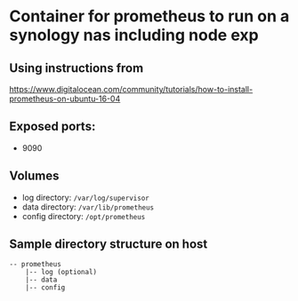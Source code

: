 # Container for prometheus to run on a synology nas including node exp

## Using instructions from
https://www.digitalocean.com/community/tutorials/how-to-install-prometheus-on-ubuntu-16-04

## Exposed ports:
- 9090

## Volumes
- log directory: `/var/log/supervisor`
- data directory: `/var/lib/prometheus`
- config directory: `/opt/prometheus`

## Sample directory structure on host
```
-- prometheus
    |-- log (optional)
    |-- data
    |-- config
```
